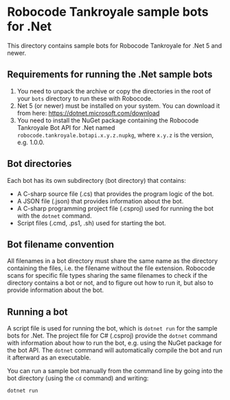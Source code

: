 # Robocode Tankroyale sample bots for .Net

This directory contains sample bots for Robocode Tankroyale for .Net 5 and newer.

## Requirements for running the .Net sample bots

1. You need to unpack the archive or copy the directories in the root of your `bots` directory to run these with Robocode.
2. Net 5 (or newer) must be installed on your system. You can download it from here: https://dotnet.microsoft.com/download
3. You need to install the NuGet package containing the Robocode Tankroyale Bot API for .Net named `robocode.tankroyale.botapi.x.y.z.nupkg`, where `x.y.z` is the version, e.g. 1.0.0.

## Bot directories

Each bot has its own subdirectory (bot directory) that contains:
* A C-sharp source file (.cs) that provides the program logic of the bot.
* A JSON file (.json) that provides information about the bot.
* A C-sharp programming project file (.csproj) used for running the bot with the `dotnet` command.
* Script files (.cmd, .ps1, .sh) used for starting the bot.

## Bot filename convention

All filenames in a bot directory must share the same name as the directory containing the files, i.e. the filename
without the file extension. Robocode scans for specific file types sharing the same filenames to check if the directory
contains a bot or not, and to figure out how to run it, but also to provide information about the bot.

## Running a bot

A script file is used for running the bot, which is `dotnet run` for the sample bots for .Net.
The project file for C# (.csproj) provide the `dotnet` command with information about how to run the bot, e.g. using the
NuGet package for the bot API.
The `dotnet` command will automatically compile the bot and run it afterward as an executable.

You can run a sample bot manually from the command line by going into the bot directory (using the `cd` command) and writing:

    dotnet run
